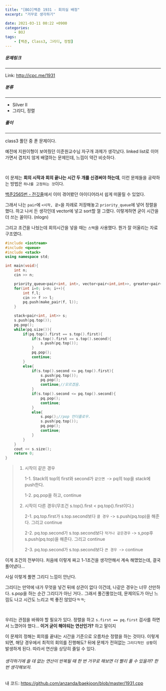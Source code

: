 ```yaml
---
title: "[BOJ]백준 1931 - 회의실 배정"
excerpt: "거꾸로 생각하기"

date: 2021-03-11 00:22 +0900
categories:
    - BOJ
tags:
    - [백준, Class3, 그리디, 정렬]
---
```




##### 문제링크

---

Link: <http://icpc.me/1931>





##### 분류

---

+ Silver II
+ 그리디, 정렬



##### 풀이

---



class3 풀던 중 푼 문제이다.



예전에 지원이형이 보여줬던 이준원교수님 자구개 과제가 생각났다. linked list로 이어가면서 겹치지 않게 배열하는 문제인데, 느낌이 약간 비슷하다.

<br>

이 문제는 **회의 시작과 회의 끝나는 시간 두 개를 신경써야 하는데**, 이런 문제들을 공략하는 방법은 `하나를 고정하는 것`이다.

[백준2565번 - 전깃줄]("http://icpc.me/2565")에서 이미 겪어봤던 아이디어라서 쉽게 떠올릴 수 있었다.

그래서 나는 `pair`에 `<시작, 끝>`을 차례로 저장해놓고 `priority_queue`에 넣어 정렬을했다. 하고 나서 든 생각인데 vector에 넣고 sort할 껄 그랬다. 이렇게하면 굳이 시간을 더 쓰는 꼴이다. (nlogn)

그리고 조건을 나눴는데 회의시간을 넣을 때는 `스택`을 사용했다. 뭔가 잘 어울리는 자료구조였다.

```cpp
#include <iostream>
#include <queue>
#include <stack>
using namespace std;

int main(void){
    int n;
    cin >> n;

    priority_queue<pair<int, int>, vector<pair<int,int>>, greater<pair<int, int>>> pq;
    for(int i=0; i<n; i++){
        int f,l;
        cin >> f >> l;
        pq.push(make_pair(f, l));
    }

    stack<pair<int, int>> s;
    s.push(pq.top());
    pq.pop();
    while(pq.size()){
        if(pq.top().first == s.top().first){
            if(s.top().first == s.top().second){
                s.push(pq.top());
            }
            pq.pop();
            continue;
        }
        else{
            if(s.top().second <= pq.top().first){
                s.push(pq.top());
                pq.pop();
                continue;//모르겠음.
            }
            if(s.top().second <= pq.top().second){
                pq.pop();
                continue;
            }
            else{
                s.pop();//pop 언더플로우.
                s.push(pq.top());
                pq.pop();
                continue;
            }
        }
    }
    cout << s.size();
    return 0;
}
```



> 1. 시작이 같은 경우
>
>    1-1. Stack의 top의 first와 second가 `같으면 `-> pq의 top을 stack에 push한다.
>
>    1-2. pq.pop을 하고, continue
>
> 2. 시작이 다른 경우(무조건 s.top().first < pq.top().first이다.)
>
>    2-1. pq.top.first가 s.top.second보다 `클 경우` -> s.push(pq.top)을 해준다. 그리고 continue
>
>    2-2. pq.top.second가 s.top.second보다 `작거나 같은경우` -> s,pop후 s.push(pq.top)을 해준다. 그리고 continue
>
>    2-3. pq.top.second가 s.top.second보다 `큰 경우 `-> continue

이게 조건의 전부이다. 처음에 이렇게 짜고 1-1조건을 생각안해서 계속 해맸었는데, 결국 풀어냈다...

사실 이렇게 풀면 그리디 느낌이 안난다.

그리디는 만약에 내가 무엇을 넣건 뒤에 상관이 없다 이건데, 나같은 경우는 너무 산만하다. s.pop을 하는 순간 그리디가 아닌 거다.. 그래서 풀긴풀었는데, 문제의도가 아닌 느낌도 나고 시간도 느리고 썩 좋진 않았다ㅋㅋ;

<br>

우리는 관점을 바꿔야 할 필요가 있다. 정렬을 하고 `s.first == pq.first` 검사를 하면서 느꼈어야 했다... **이거 굳이 해야되는 연산인가?** 하고 말이지 

이 문제의 정해는 회의를 끝내는 시간을 기준으로 오름차순 정렬을 하는 것이다. 이렇게 되면, 해당 경우에서 최적의 회의를 진행해도? 뒤에 문제가 전혀없는 `그리디적인 상황`이 발생하게 된다. 따라서 연산을 상당히 줄일 수 있다.



###### 생각하기에 쓸 데 없는 연산이 반복될 때 한 번 거꾸로 해보면 더 빨리 풀 수 있을까? 한 번 생각해보자. 

내 코드: <https://github.com/anzanda/baekjoon/blob/master/1931.cpp>


